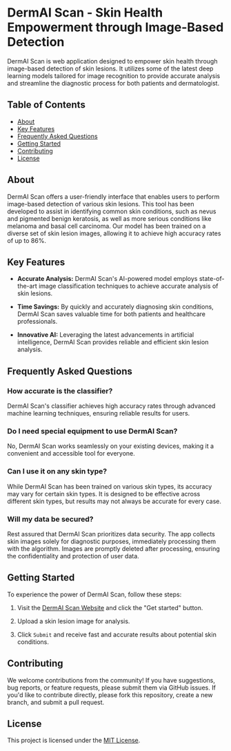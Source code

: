 # DermAI Scan - Skin Health Empowerment through Image-Based Detection

DermAI Scan is web application designed to empower skin health through image-based detection of skin lesions. It utilizes some of the latest deep learning models tailored for image recognition to provide accurate analysis and streamline the diagnostic process for both patients and dermatologist.

## Table of Contents

- [About](#about)
- [Key Features](#key-features)
- [Frequently Asked Questions](#frequently-asked-questions)
- [Getting Started](#getting-started)
- [Contributing](#contributing)
- [License](#license)

## About

DermAI Scan offers a user-friendly interface that enables users to perform image-based detection of various skin lesions. This tool has been developed to assist in identifying common skin conditions, such as nevus and pigmented benign keratosis, as well as more serious conditions like melanoma and basal cell carcinoma. Our model has been trained on a diverse set of skin lesion images, allowing it to achieve high accuracy rates of up to 86%.

## Key Features

- **Accurate Analysis:** DermAI Scan's AI-powered model employs state-of-the-art image classification techniques to achieve accurate analysis of skin lesions.

- **Time Savings:** By quickly and accurately diagnosing skin conditions, DermAI Scan saves valuable time for both patients and healthcare professionals.

- **Innovative AI:** Leveraging the latest advancements in artificial intelligence, DermAI Scan provides reliable and efficient skin lesion analysis.

## Frequently Asked Questions

### How accurate is the classifier?

DermAI Scan's classifier achieves high accuracy rates through advanced machine learning techniques, ensuring reliable results for users.

### Do I need special equipment to use DermAI Scan?

No, DermAI Scan works seamlessly on your existing devices, making it a convenient and accessible tool for everyone.

### Can I use it on any skin type?

While DermAI Scan has been trained on various skin types, its accuracy may vary for certain skin types. It is designed to be effective across different skin types, but results may not always be accurate for every case.

### Will my data be secured?

Rest assured that DermAI Scan prioritizes data security. The app collects skin images solely for diagnostic purposes, immediately processing them with the algorithm. Images are promptly deleted after processing, ensuring the confidentiality and protection of user data.

## Getting Started

To experience the power of DermAI Scan, follow these steps:

1. Visit the [DermAI Scan Website](https://www.derm-ai.live) and click the "Get started" button.

2. Upload a skin lesion image for analysis.

3. Click `Submit` and receive fast and accurate results about potential skin conditions.

## Contributing

We welcome contributions from the community! If you have suggestions, bug reports, or feature requests, please submit them via GitHub issues. If you'd like to contribute directly, please fork this repository, create a new branch, and submit a pull request.

## License

This project is licensed under the [MIT License](LICENSE).
